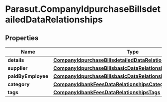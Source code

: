 # Parasut.CompanyIdpurchaseBillsdetailedDataRelationships

## Properties
Name | Type | Description | Notes
------------ | ------------- | ------------- | -------------
**details** | [**CompanyIdpurchaseBillsdetailedDataRelationshipsDetails**](CompanyIdpurchaseBillsdetailedDataRelationshipsDetails.md) |  | [optional] 
**supplier** | [**CompanyIdpurchaseBillsbasicDataRelationshipsSupplier**](CompanyIdpurchaseBillsbasicDataRelationshipsSupplier.md) |  | [optional] 
**paidByEmployee** | [**CompanyIdpurchaseBillsbasicDataRelationshipsPaidByEmployee**](CompanyIdpurchaseBillsbasicDataRelationshipsPaidByEmployee.md) |  | [optional] 
**category** | [**CompanyIdbankFeesDataRelationshipsCategory**](CompanyIdbankFeesDataRelationshipsCategory.md) |  | [optional] 
**tags** | [**CompanyIdbankFeesDataRelationshipsTags**](CompanyIdbankFeesDataRelationshipsTags.md) |  | [optional] 


